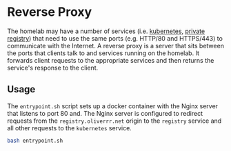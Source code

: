 # Reverse Proxy

The homelab may have a number of services (i.e. [kubernetes](../kubernetes/README.md), [private registry](../registry/README.md)) that need to use the same ports (e.g. HTTP/80 and HTTPS/443) to communicate with the Internet. A reverse proxy is a server that sits between the ports that clients talk to and services running on the homelab. It forwards client requests to the appropriate services and then returns the service's response to the client.

## Usage

The `entrypoint.sh` script sets up a docker container with the Nginx server that listens to port 80 and. The Nginx server is configured to redirect requests from the `registry.oliverrr.net` origin to the `registry` service and all other requests to the `kubernetes` service.

```bash
bash entrypoint.sh
```
